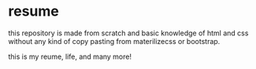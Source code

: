 # resume

this repository is made from scratch and basic knowledge of html and css without any kind of copy pasting from materilizecss or bootstrap. 

this is my reume, life, and many more! 
